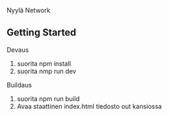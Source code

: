 Nyylä Network

## Getting Started

Devaus
1. suorita npm install
2. suorita nmp run dev

Buildaus
1. suorita npm run build
2. Avaa staattinen index.html tiedosto out kansiossa
